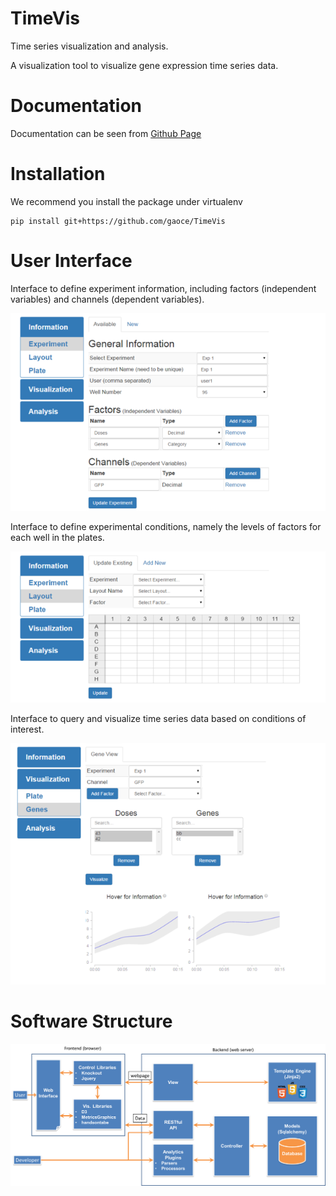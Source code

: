 # TimeVis
Time series visualization and analysis. 

A visualization tool to visualize gene expression time series data.

# Documentation

Documentation can be seen from [Github Page](http://gaoce.github.io/TimeVis)

# Installation

We recommend you install the package under virtualenv

    pip install git+https://github.com/gaoce/TimeVis

# User Interface
Interface to define experiment information, including factors (independent
variables) and channels (dependent variables).

![Experiment Information](/docs/images/experiment.png)

Interface to define experimental conditions, namely the levels of factors for
each well in the plates.

![Layout Information](/docs/images/layout.png)

Interface to query and visualize time series data based on conditions of
interest.

![Visualization](/docs/images/gene_vis.png)

# Software Structure

![Structure](/docs/images/structure.png)
